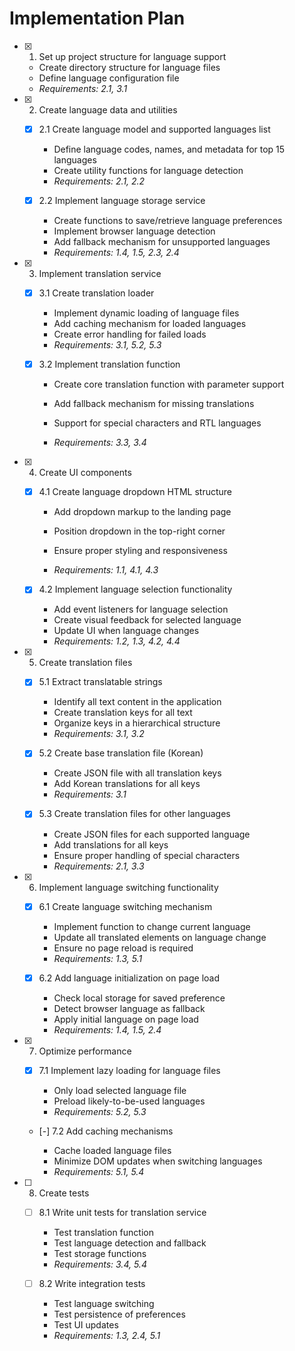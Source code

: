 # Implementation Plan

- [x] 1. Set up project structure for language support





  - Create directory structure for language files
  - Define language configuration file
  - _Requirements: 2.1, 3.1_

- [x] 2. Create language data and utilities




  - [x] 2.1 Create language model and supported languages list


    - Define language codes, names, and metadata for top 15 languages
    - Create utility functions for language detection
    - _Requirements: 2.1, 2.2_
  

  - [x] 2.2 Implement language storage service


    - Create functions to save/retrieve language preferences
    - Implement browser language detection
    - Add fallback mechanism for unsupported languages
    - _Requirements: 1.4, 1.5, 2.3, 2.4_


- [x] 3. Implement translation service


  - [x] 3.1 Create translation loader

    - Implement dynamic loading of language files
    - Add caching mechanism for loaded languages
    - Create error handling for failed loads
    - _Requirements: 3.1, 5.2, 5.3_

  
  - [x] 3.2 Implement translation function

    - Create core translation function with parameter support
    - Add fallback mechanism for missing translations

    - Support for special characters and RTL languages

    - _Requirements: 3.3, 3.4_

- [x] 4. Create UI components

  - [x] 4.1 Create language dropdown HTML structure

    - Add dropdown markup to the landing page

    - Position dropdown in the top-right corner
    - Ensure proper styling and responsiveness
    - _Requirements: 1.1, 4.1, 4.3_
  
  - [x] 4.2 Implement language selection functionality


    - Add event listeners for language selection
    - Create visual feedback for selected language
    - Update UI when language changes
    - _Requirements: 1.2, 1.3, 4.2, 4.4_

- [x] 5. Create translation files




  - [x] 5.1 Extract translatable strings


    - Identify all text content in the application
    - Create translation keys for all text
    - Organize keys in a hierarchical structure
    - _Requirements: 3.1, 3.2_
  
  - [x] 5.2 Create base translation file (Korean)


    - Create JSON file with all translation keys
    - Add Korean translations for all keys
    - _Requirements: 3.1_
  
  - [x] 5.3 Create translation files for other languages

    - Create JSON files for each supported language
    - Add translations for all keys
    - Ensure proper handling of special characters
    - _Requirements: 2.1, 3.3_

- [x] 6. Implement language switching functionality



  - [x] 6.1 Create language switching mechanism


    - Implement function to change current language
    - Update all translated elements on language change
    - Ensure no page reload is required
    - _Requirements: 1.3, 5.1_
  
  - [x] 6.2 Add language initialization on page load


    - Check local storage for saved preference
    - Detect browser language as fallback
    - Apply initial language on page load
    - _Requirements: 1.4, 1.5, 2.4_

- [x] 7. Optimize performance




  - [x] 7.1 Implement lazy loading for language files


    - Only load selected language file
    - Preload likely-to-be-used languages
    - _Requirements: 5.2, 5.3_
  

  - [-] 7.2 Add caching mechanisms




    - Cache loaded language files
    - Minimize DOM updates when switching languages
    - _Requirements: 5.1, 5.4_

- [ ] 8. Create tests
  - [ ] 8.1 Write unit tests for translation service
    - Test translation function
    - Test language detection and fallback
    - Test storage functions
    - _Requirements: 3.4, 5.4_
  
  - [ ] 8.2 Write integration tests
    - Test language switching
    - Test persistence of preferences
    - Test UI updates
    - _Requirements: 1.3, 2.4, 5.1_